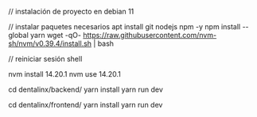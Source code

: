 // instalación de proyecto en debian 11

// instalar paquetes necesarios
apt install git nodejs npm -y
npm install --global yarn
wget -qO- https://raw.githubusercontent.com/nvm-sh/nvm/v0.39.4/install.sh | bash

// reiniciar sesión shell

nvm install 14.20.1
nvm use 14.20.1

cd dentalinx/backend/
yarn install
yarn run dev

cd dentalinx/frontend/
yarn install
yarn run dev
